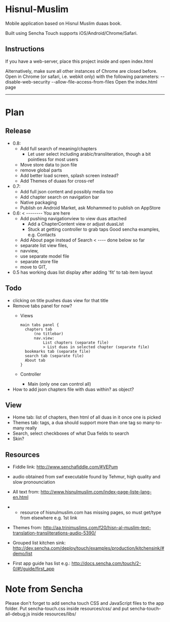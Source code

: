 Hisnul-Muslim
=============
Mobile application based on Hisnul Muslim duaas book.

Built using Sencha Touch supports iOS/Android/Chrome/Safari.

Instructions
------------
If you have a web-server, place this project inside and open index.html

Alternatively, make sure all other instances of Chrome are closed before.
Open in Chrome (or safari, i.e. webkit only) with the following parameters:
--disable-web-security --allow-file-access-from-files
Open the index.html page

- - - - 

Plan
====

Release
--------
*   0.8:
    - Add full search of meaning/chapters
      - Let user select including arabic/transliteration, though a bit pointless for most users
    - Move store data to json file
    - remove global parts
    - Add better load screen, splash screen instead?
    - Add Themes of duaas for cross-ref
*   0.7:
    - Add full json content and possibly media too
    - Add chapter search on navigation bar
    - Native packaging
    - Publish on Android Market, ask Mohammed to publish on AppStore
*   0.6:  < -------- You are here
    - Add pushing navigationview to view duas attached
        - Add a ChapterContent view or adjust duasList
        - Stuck at getting controller to grab taps
            Good sencha examples, e.g. Contacts
    + Add About page instead of Search < ---- done below so far
    + separate list view files,
    + navview, 
    + use separate model file
    + separate store file
    + move to GIT, 
*   0.5 has working duas list display after adding 'fit' to tab item layout

Todo
-----
-   clicking on title pushes duas view for that title
-   Remove tabs panel for now?
      - Views

            main tabs panel {
              chapters tab
                  (no titlebar)
                  nav.view:
                      List chapters (separate file)
                      > List duas in selected chapter (separate file)
              bookmarks tab (separate file)
              search tab (separate file)
              About tab
            }

      - Controller
        - Main (only one can control all)
-   How to add json chapters file with duas within? as object?

View
----
-   Home tab: list of chapters, then html of all duas in it once one is picked
-   Themes tab: tags, a dua should support more than one tag so many-to-many really
-   Search, select checkboxes of what Dua fields to search
-   Skin?

Resources
---------
*   Fiddle link: http://www.senchafiddle.com/#VEPum
  
*   audio obtained from swf executable found by Tehmur, high quality and slow pronounciation
*   All text from: http://www.hisnulmuslim.com/index-page-liste-lang-en.html
*    - resource of hisnulmuslim.com has missing pages, so must get/type from elsewhere e.g. 1st link
*   Themes from: http://aa.trinimuslims.com/f20/hisn-al-muslim-text-translation-transliterations-audio-5390/
  
*   Grouped list kitchen sink: http://dev.sencha.com/deploy/touch/examples/production/kitchensink/#demo/list
*   First app guide has list e.g.: http://docs.sencha.com/touch/2-0/#!/guide/first_app


Note from Sencha
=================
Please don't forget to add sencha touch CSS and JavaScript files to the app folder.
Put sencha-touch.css inside resources/css/ and put sencha-touch-all-debug.js inside resources/libs/

